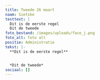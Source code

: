 ```yaml
---
title: Tweede 26 maart
naam: Sietske
testtext: |
  Dit is de eerste regel
  Dit de tweede
foto_bestand: /images/uploads/face_j.png
foto_alt: foto alt
positie: Administratie
tekst: |-
  **Dit is de eerste regel**


  *Dit de tweede*
sociaal: []
---
```

